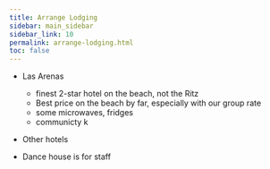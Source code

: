 ```yaml
---
title: Arrange Lodging
sidebar: main_sidebar
sidebar_link: 10
permalink: arrange-lodging.html
toc: false
---
```


* Las Arenas
  * finest 2-star hotel on the beach, not the Ritz
  * Best price on the beach by far, especially with our group rate
  * some microwaves, fridges
  * communicty k
  
* Other hotels
* Dance house is for staff

